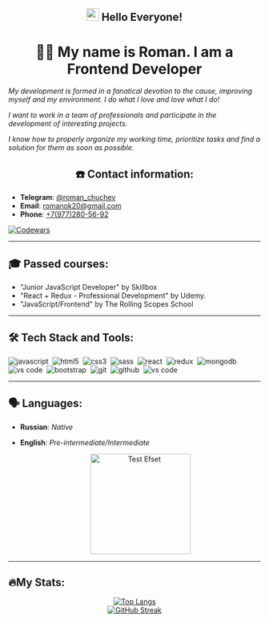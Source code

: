 ## **<div align="center"> <img src="https://media.giphy.com/media/hvRJCLFzcasrR4ia7z/giphy.gif" width="25px"/> Hello Everyone! </div>**

# <div align="center"> :man_technologist: My name is Roman. I am a Frontend Developer </div>

_My development is formed in a fanatical devotion to the cause, improving myself and my environment. I do what I love and love what I do!_

_I want to work in a team of professionals and participate in the development of interesting projects._

_I know how to properly organize my working time, prioritize tasks and find a solution for them as soon as possible._

## <div align="center"> ☎️ Contact information: </div>

- **Telegram**: [@roman_chuchev](https://t.me/roman_chuchev) 
- **Email**: [romanok20@gmail.com](mailto:romanok20@gmail.com)
- **Phone**: [+7(977)280-56-92](<tel:+7(977)280-56-92>) 

 [![Codewars](https://www.codewars.com/users/RomanChuchev/badges/small)](https://www.codewars.com/users/RomanChuchev) 

---


## 🎓 Passed courses: 
- "Junior JavaScript Developer" by Skillbox 
- "React + Redux - Professional Development" by Udemy.
- "JavaScript/Frontend" by The Rolling Scopes School
  

---

## 🛠 Tech Stack and Tools: 
  
<img alt="javascript" src="https://img.shields.io/badge/javascript-F7DF1E.svg?&style=for-the-badge&logo=javascript&logoColor=fff" />&nbsp;
<img alt="html5" src="https://img.shields.io/badge/html-E34F26.svg?&style=for-the-badge&logo=html5&logoColor=fff" />&nbsp;
<img alt="css3" src="https://img.shields.io/badge/css-1572B6.svg?&style=for-the-badge&logo=css3&logoColor=fff" />&nbsp;
<img alt="sass" src="https://img.shields.io/badge/sass-CF649A.svg?&style=for-the-badge&logo=sass&logoColor=fff" />&nbsp;
<img alt="react" src="https://img.shields.io/badge/react-61DAFB.svg?&style=for-the-badge&logo=react&logoColor=fff" />&nbsp;
<img alt="redux" src="https://img.shields.io/badge/redux-764ABC.svg?&style=for-the-badge&logo=redux&logoColor=fff" />&nbsp;
<img alt="mongodb" src="https://img.shields.io/badge/mongodb-26A944.svg?&style=for-the-badge&logo=mongodb&logoColor=fff" />&nbsp;
<img alt="vs code" src="https://img.shields.io/badge/Material--UI-0081CB?style=for-the-badge&logo=material-ui&logoColor=white" />&nbsp;
<img alt="bootstrap" src="https://img.shields.io/badge/bootstrap-7610F7.svg?&style=for-the-badge&logo=bootstrap&logoColor=fff" />&nbsp;
<img alt="git" src="https://img.shields.io/badge/git-F05033.svg?&style=for-the-badge&logo=git&logoColor=fff" />&nbsp;
<img alt="github" src="https://img.shields.io/badge/github-000.svg?&style=for-the-badge&logo=github&logoColor=fff" />&nbsp;
<img alt="vs code" src="https://img.shields.io/badge/vscode-007ACC.svg?&style=for-the-badge&logo=visual-studio-code&logoColor=fff" />&nbsp;
  

---

##  🗣️ Languages: 
- **Russian**: _Native_
- **English**: _Pre-intermediate/Intermediate_

  <div align="center"> <a alt="Test Efset" href="https://efset.org"><img alt="Test Efset" src="https://user-images.githubusercontent.com/102550409/188318365-3cf7763d-499a-475c-b2c4-ba88e248aac2.png" width="200px" /></a> </div>

---

 ##  🔥My Stats: 
 
 
[<div align="center"> ![Top Langs](https://github-readme-stats.vercel.app/api/top-langs/?username=romanchuchev&layout=compact&theme=vision-friendly-dark) </div>](https://github.com/anuraghazra/github-readme-stats)
[<div align="center"> ![GitHub Streak](http://github-readme-streak-stats.herokuapp.com?user=romanchuchev&theme=dark&background=000000) </div>](https://git.io/streak-stats)




